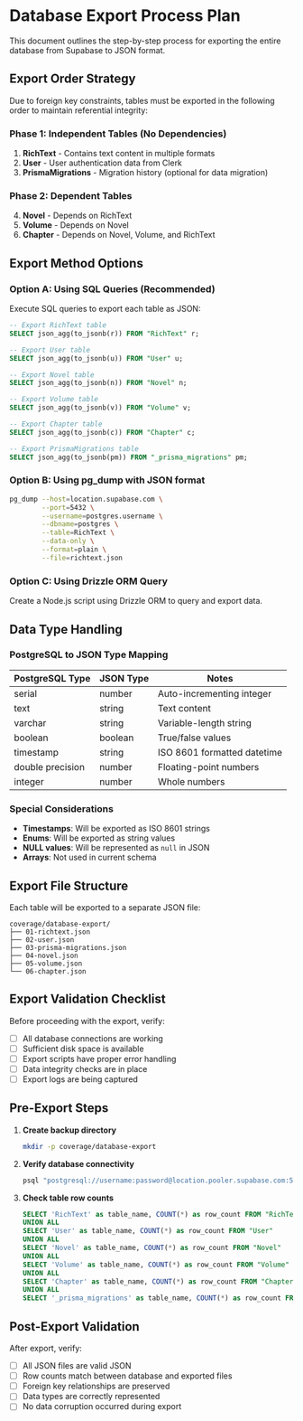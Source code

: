 # Database Export Process Plan

This document outlines the step-by-step process for exporting the entire database from Supabase to JSON format.

## Export Order Strategy

Due to foreign key constraints, tables must be exported in the following order to maintain referential integrity:

### Phase 1: Independent Tables (No Dependencies)
1. **RichText** - Contains text content in multiple formats
2. **User** - User authentication data from Clerk
3. **PrismaMigrations** - Migration history (optional for data migration)

### Phase 2: Dependent Tables
4. **Novel** - Depends on RichText
5. **Volume** - Depends on Novel
6. **Chapter** - Depends on Novel, Volume, and RichText

## Export Method Options

### Option A: Using SQL Queries (Recommended)
Execute SQL queries to export each table as JSON:

```sql
-- Export RichText table
SELECT json_agg(to_jsonb(r)) FROM "RichText" r;

-- Export User table
SELECT json_agg(to_jsonb(u)) FROM "User" u;

-- Export Novel table
SELECT json_agg(to_jsonb(n)) FROM "Novel" n;

-- Export Volume table
SELECT json_agg(to_jsonb(v)) FROM "Volume" v;

-- Export Chapter table
SELECT json_agg(to_jsonb(c)) FROM "Chapter" c;

-- Export PrismaMigrations table
SELECT json_agg(to_jsonb(pm)) FROM "_prisma_migrations" pm;
```

### Option B: Using pg_dump with JSON format
```bash
pg_dump --host=location.supabase.com \
        --port=5432 \
        --username=postgres.username \
        --dbname=postgres \
        --table=RichText \
        --data-only \
        --format=plain \
        --file=richtext.json
```

### Option C: Using Drizzle ORM Query
Create a Node.js script using Drizzle ORM to query and export data.

## Data Type Handling

### PostgreSQL to JSON Type Mapping
| PostgreSQL Type | JSON Type | Notes |
|----------------|-----------|--------|
| serial | number | Auto-incrementing integer |
| text | string | Text content |
| varchar | string | Variable-length string |
| boolean | boolean | True/false values |
| timestamp | string | ISO 8601 formatted datetime |
| double precision | number | Floating-point numbers |
| integer | number | Whole numbers |

### Special Considerations
- **Timestamps**: Will be exported as ISO 8601 strings
- **Enums**: Will be exported as string values
- **NULL values**: Will be represented as `null` in JSON
- **Arrays**: Not used in current schema

## Export File Structure

Each table will be exported to a separate JSON file:

```
coverage/database-export/
├── 01-richtext.json
├── 02-user.json
├── 03-prisma-migrations.json
├── 04-novel.json
├── 05-volume.json
└── 06-chapter.json
```

## Export Validation Checklist

Before proceeding with the export, verify:
- [ ] All database connections are working
- [ ] Sufficient disk space is available
- [ ] Export scripts have proper error handling
- [ ] Data integrity checks are in place
- [ ] Export logs are being captured

## Pre-Export Steps

1. **Create backup directory**
   ```bash
   mkdir -p coverage/database-export
   ```

2. **Verify database connectivity**
   ```bash
   psql "postgresql://username:password@location.pooler.supabase.com:5432/postgres" -c "SELECT version();"
   ```

3. **Check table row counts**
   ```sql
   SELECT 'RichText' as table_name, COUNT(*) as row_count FROM "RichText"
   UNION ALL
   SELECT 'User' as table_name, COUNT(*) as row_count FROM "User"
   UNION ALL
   SELECT 'Novel' as table_name, COUNT(*) as row_count FROM "Novel"
   UNION ALL
   SELECT 'Volume' as table_name, COUNT(*) as row_count FROM "Volume"
   UNION ALL
   SELECT 'Chapter' as table_name, COUNT(*) as row_count FROM "Chapter"
   UNION ALL
   SELECT '_prisma_migrations' as table_name, COUNT(*) as row_count FROM "_prisma_migrations";
   ```

## Post-Export Validation

After export, verify:
- [ ] All JSON files are valid JSON
- [ ] Row counts match between database and exported files
- [ ] Foreign key relationships are preserved
- [ ] Data types are correctly represented
- [ ] No data corruption occurred during export